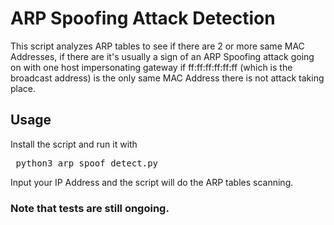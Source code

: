 # ARP Spoofing Attack Detection
This script analyzes ARP tables to see if there are 2 or more same MAC Addresses, if there are it's usually a sign of an ARP Spoofing attack going on with one host impersonating gateway if ff:ff:ff:ff:ff:ff (which is the broadcast address) is the only same MAC Address there is not attack taking place.

## Usage
Install the script and run it with 
<pre> python3 arp_spoof_detect.py </pre>
Input your IP Address and the script will do the ARP tables scanning. 

### Note that tests are still ongoing.
